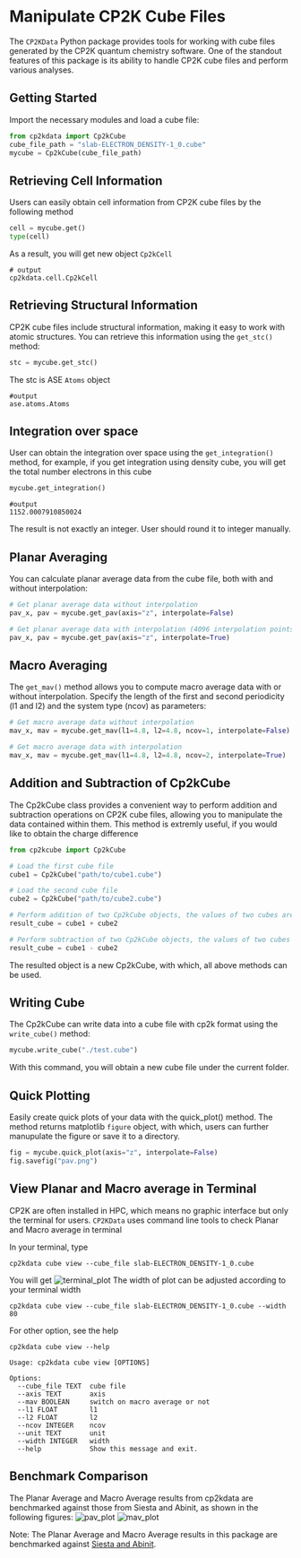 # Manipulate CP2K Cube Files

The `CP2KData` Python package provides tools for working with cube files generated by the CP2K quantum chemistry software. One of the standout features of this package is its ability to handle CP2K cube files and perform various analyses.

## Getting Started
Import the necessary modules and load a cube file:
```python
from cp2kdata import Cp2kCube
cube_file_path = "slab-ELECTRON_DENSITY-1_0.cube"
mycube = Cp2kCube(cube_file_path)
```

## Retrieving Cell Information
Users can easily obtain cell information from CP2K cube files by the following method
```python
cell = mycube.get()
type(cell)
```
As a result, you will get new object `Cp2kCell`
```shell
# output
cp2kdata.cell.Cp2kCell
```

## Retrieving Structural Information
CP2K cube files include structural information, making it easy to work with atomic structures. You can retrieve this information using the `get_stc()` method:

```python
stc = mycube.get_stc()
```
The stc is ASE `Atoms` object
```shell
#output
ase.atoms.Atoms
```

## Integration over space
User can obtain the integration over space using the `get_integration()` method, for example, if you get integration using density cube, you will get the total number electrons in this cube
```python
mycube.get_integration()
```
```shell
#output
1152.0007910850024
```
The result is not exactly an integer. User should round it to integer manually.

## Planar Averaging
You can calculate planar average data from the cube file, both with and without interpolation:
```python
# Get planar average data without interpolation
pav_x, pav = mycube.get_pav(axis="z", interpolate=False)

# Get planar average data with interpolation (4096 interpolation points)
pav_x, pav = mycube.get_pav(axis="z", interpolate=True)
```

## Macro Averaging
The `get_mav()` method allows you to compute macro average data with or without interpolation. Specify the length of the first and second periodicity (l1 and l2) and the system type (ncov) as parameters:

```python
# Get macro average data without interpolation
mav_x, mav = mycube.get_mav(l1=4.8, l2=4.8, ncov=1, interpolate=False)

# Get macro average data with interpolation
mav_x, mav = mycube.get_mav(l1=4.8, l2=4.8, ncov=2, interpolate=True)

```

## Addition and Subtraction of Cp2kCube
The Cp2kCube class provides a convenient way to perform addition and subtraction operations on CP2K cube files, allowing you to manipulate the data contained within them. This method is extremly useful, if you would like to obtain the charge difference
```python
from cp2kcube import Cp2kCube

# Load the first cube file
cube1 = Cp2kCube("path/to/cube1.cube")

# Load the second cube file
cube2 = Cp2kCube("path/to/cube2.cube")
```
```python
# Perform addition of two Cp2kCube objects, the values of two cubes are added
result_cube = cube1 + cube2

# Perform subtraction of two Cp2kCube objects, the values of two cubes are subtract
result_cube = cube1 - cube2

```
The resulted object is a new Cp2kCube, with which, all above methods can be used.

## Writing Cube
The Cp2kCube can write data into a cube file with cp2k format using the `write_cube()` method:
```python
mycube.write_cube("./test.cube")
```
With this command, you will obtain a new cube file under the current folder.

## Quick Plotting
Easily create quick plots of your data with the quick_plot() method. The method returns matplotlib `figure` object, with which, users can further manupulate the figure or save it to a directory.
```python
fig = mycube.quick_plot(axis="z", interpolate=False)
fig.savefig("pav.png")
```

## View Planar and Macro average in Terminal
CP2K are often installed in HPC, which means no graphic interface but only the terminal for users. `CP2KData` uses command line tools to check Planar and Macro average in terminal

In your terminal, type
```shell
cp2kdata cube view --cube_file slab-ELECTRON_DENSITY-1_0.cube
```
You will get
![terminal_plot](./terminal.png)
The width of plot can be adjusted according to your terminal width
```shell
cp2kdata cube view --cube_file slab-ELECTRON_DENSITY-1_0.cube --width 80
```
For other option, see the help
```
cp2kdata cube view --help
```
```shell
Usage: cp2kdata cube view [OPTIONS]

Options:
  --cube_file TEXT  cube file
  --axis TEXT       axis
  --mav BOOLEAN     switch on macro average or not
  --l1 FLOAT        l1
  --l2 FLOAT        l2
  --ncov INTEGER    ncov
  --unit TEXT       unit
  --width INTEGER   width
  --help            Show this message and exit.
```


## Benchmark Comparison
The Planar Average and Macro Average results from cp2kdata are benchmarked against those from Siesta and Abinit, as shown in the following figures:
![pav_plot](./PAV_compare.png)
![mav_plot](./MAV_compare.png)

Note: The Planar Average and Macro Average results in this package are benchmarked against [Siesta and Abinit](https://docs.siesta-project.org/projects/siesta/reference/macroave.html).